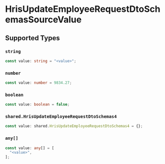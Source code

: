 # HrisUpdateEmployeeRequestDtoSchemasSourceValue


## Supported Types

### `string`

```typescript
const value: string = "<value>";
```

### `number`

```typescript
const value: number = 9834.27;
```

### `boolean`

```typescript
const value: boolean = false;
```

### `shared.HrisUpdateEmployeeRequestDtoSchemas4`

```typescript
const value: shared.HrisUpdateEmployeeRequestDtoSchemas4 = {};
```

### `any[]`

```typescript
const value: any[] = [
  "<value>",
];
```

